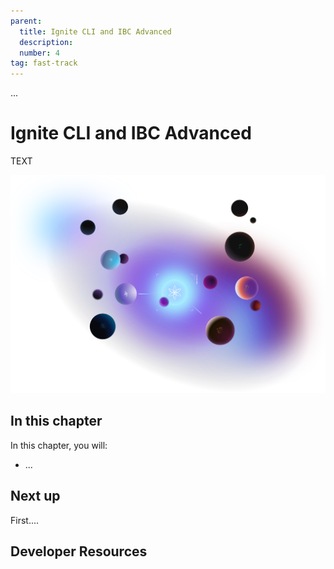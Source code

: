 ```yaml
---
parent:
  title: Ignite CLI and IBC Advanced
  description: 
  number: 4
tag: fast-track
---
```


<div class="tm-overline tm-rf-1 tm-lh-title tm-medium tm-muted">...</div>
<h1 class="mt-4 mb-6">Ignite CLI and IBC Advanced</h1>

TEXT

![Star between planets image](/planet-collection.svg)

## In this chapter

<HighlightBox type="learning">

In this chapter, you will:

* ...

</HighlightBox>

## Next up

First....

## Developer Resources

<div v-for="resource in $themeConfig.resources">
  <Resource
    :title="resource.title"
    :description="resource.description"
    :links="resource.links"
    :image="resource.image"
    :large="true"
  />
  <br/>
</div>

